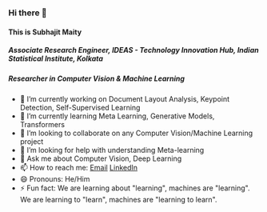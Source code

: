 ### Hi there 👋

#### This is Subhajit Maity
##### Associate Research Engineer, IDEAS - Technology Innovation Hub, Indian Statistical Institute, Kolkata
##### Researcher in Computer Vision & Machine Learning
<!--
**MaitySubhajit/MaitySubhajit** is a ✨ _special_ ✨ repository because its `README.md` (this file) appears on your GitHub profile.

Here are some ideas to get you started:
-->

- 🔭 I’m currently working on Document Layout Analysis, Keypoint Detection, Self-Supervised Learning
- 🌱 I’m currently learning Meta Learning, Generative Models, Transformers
- 👯 I’m looking to collaborate on any Computer Vision/Machine Learning project
- 🤔 I’m looking for help with understanding Meta-learning
- 💬 Ask me about Computer Vision, Deep Learning
- 📫 How to reach me: [Email](mailto:smaity.jgec18@gmail.com) [LinkedIn](https://www.linkedin.com/in/subhajit1996maity/)
- 😄 Pronouns: He/Him
- ⚡ Fun fact: We are learning about "learning", machines are "learning". We are learning to "learn", machines are "learning to learn".
<!-- - ⚡ Fun fact: Every fact is fun when it's related to learning! -->

